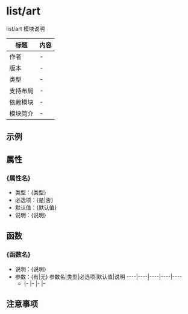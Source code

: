 # list/art

list/art 模块说明

标题|内容
----|----
作者|-
版本|-
类型|-
支持布局|-
依赖模块|-
模块简介|-

## 示例
<!--example|DO NOT CHANGE!-->

## 属性

### {属性名}

- 类型：{类型}
- 必选项：{是|否}
- 默认值：{默认值}
- 说明：{说明}

## 函数

### {函数名}

- 说明：{说明}
- 参数：{有|无}
	参数名|类型|必选项|默认值|说明
	----|----|----|----|----
	-   |-   |-   |-   |-


## 注意事项


